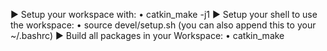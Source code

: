 ► Setup your workspace with:
• catkin_make -j1
► Setup your shell to use the workspace:
• source devel/setup.sh
(you can also append this to your ~/.bashrc)
► Build all packages in your Workspace:
• catkin_make
